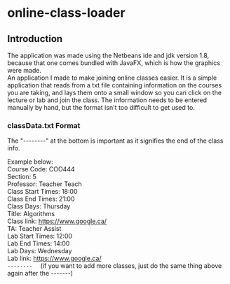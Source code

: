 # online-class-loader

## Introduction
The application was made using the Netbeans ide and jdk version 1.8, because that one comes bundled with JavaFX, which is how the graphics
were made.  
An application I made to make joining online classes easier. It is a simple application that reads from a txt file containing information
on the courses you are taking, and lays them onto a small window so you can click on the lecture or lab and join the class. The information
needs to be entered manually by hand, but the format isn't too difficult to get used to. 

### classData.txt Format
The "--------" at the bottom is important as it signifies the end of the class info.

Example below:  
Course Code: COO444  
Section: 5  
Professor: Teacher Teach  
Class Start Times: 18:00  
Class End Times: 21:00  
Class Days: Thursday  
Title: Algorithms  
Class link: https://www.google.ca/  
TA: Teacher Assist  
Lab Start Times: 12:00  
Lab End Times: 14:00  
Lab Days: Wednesday  
Lab link: https://www.google.ca/  
`--------  `
(if you want to add more classes, just do the same thing above again after the -------)
